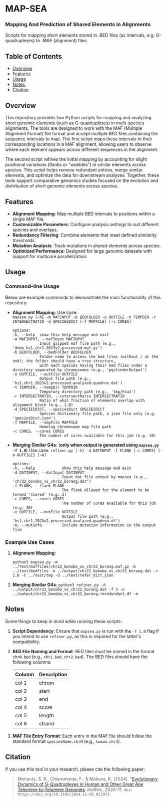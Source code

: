 # MAP-SEA
### Mapping And Prediction of Shared Elements in Alignments
Scripts for mapping short elements stored in .BED files (as intervals, e.g. G-quadruplexes) to .MAF (alignment) files.

## Table of Contents

-   [Overview](#overview)
-   [Features](#features)
-   [Usage](#usage)
- [Notes](#notes)
-   [Citation](#citation)

## Overview

This repository provides two Python scripts for mapping and analyzing short genomic elements (such as G-quadruplexes) in multi-species alignments. The tools are designed to work with the MAF (Multiple Alignment Format) file format and accept multiple BED files containing the sequence intervals to map. The first script maps these intervals to their corresponding locations in a MAF alignment, allowing users to observe where each element appears across different sequences in the alignment.  

The second script refines the initial mapping by accounting for slight positional variations (flanks or “wobbles”) in similar elements across species. This script helps remove redundant entries, merge similar elements, and optimize the data for downstream analyses. Together, these tools support comparative genomics studies focused on the evolution and distribution of short genomic elements across species.

## Features

-   **Alignment Mapping**: Map multiple BED intervals to positions within a single MAF file.
-   **Customizable Parameters**: Configure analysis settings to suit different species and overlaps.
-   **Redundancy Filtering**: Combine elements that meet defined similarity thresholds.
-   **Mutation Analysis**: Track mutations in shared elements across species.
-   **Optimized Performance**: Designed for large genomic datasets with support for multicore parallelization.


## Usage

### Command-line Usage

Below are example commands to demonstrate the main functionality of this repository:

-   **Alignment Mapping**:
    Use case:  
    `mapsea.py [-h] -m MAFINPUT -b BEDFOLDER -o OUTFILE -t TEMPDIR -r INTERSECTRATIO -d SPECIESDICT [-f MAPFILE] [-c CORES]`
    
    ```
    options:
    -h, --help  show this help message and exit
	-m MAFINPUT, --mafInput MAFINPUT
				Input gzipped maf file path (e.g., 'demo_hs1.chr1.2023v2.processed.maf.gz')
	-b BEDFOLDER, --bedFolder BEDFOLDER
				Folder name to access the bed files (without / at the end); the folder should have a tree structure, 
				with each species having their bed files under a directory separated by chromosomes (e.g., 'pqsfinderOutput')
	-o OUTFILE, --outFile OUTFILE
				Output file path (e.g., 'hs1.chr1.2023v2.processed.analysed.quadron.dat')
	-t TEMPDIR, --tempDir TEMPDIR
				Temporary directory path (e.g., 'tmp/hsa1')
	-r INTERSECTRATIO, --intersectRatio INTERSECTRATIO
				Ratio of what fraction of elements overlap with alignment block (e.g., 1.0)
	-d SPECIESDICT, --speciesDict SPECIESDICT
				Species dictionary file path, a json file only (e.g. 'speciesDict.json')
	-f MAPFILE, --mapFile MAPFILE
				Homolog chromosome map file path
	-c CORES, --cores CORES
				The number of cores available for this job (e.g. 10)
    ```
    
-   **Merging Similar G4s**:
(**only when output is generated using `mapsea.py -f 1.0`**)
    Use case:
    `refiner.py [-h] -d DATINPUT -f FLANK [-c CORES] [-o OUTFILE] [-m]`
   
    ```
    options:
    -h, --help            show this help message and exit
    -d DATINPUT, --datInput DATINPUT
			              Input dat file output by mapsea (e.g., 'chr22_bonobo_vs_chr22_borang.dat')
	-f FLANK, --flank FLANK
                          The flank allowed for the element to be termed 'shared' (e.g. 3)
	-c CORES, --cores CORES
                          The number of cores available for this job (e.g. 10)
	-o OUTFILE, --outFile OUTFILE
                          Output file path (e.g., 'hs1.chr1.2023v2.processed.analysed.quadron.df')
	-m, --mutInfo         Include mutation information in the output file
    ``` 

### Example Use Cases

1.  **Alignment Mapping**: 
 
    `python3 mapsea.py -m ../test/maffiles/chr22_bonobo_vs_chr22_borang.maf.gz -b ../test/bedfiles -o ../output/chr22_bonobo_vs_chr22_borang.dat -r 1.0 -t ../test/tmp -d ../test/refer_dict.json` 
    
    
2.  **Merging Similar G4s**: 
	 `python3 refiner.py -d ../output/chr22_bonobo_vs_chr22_borang.dat -f 3 -o ../output/chr22_bonobo_vs_chr22_borang.rmredundant.df -m`
    

## Notes

Some things to keep in mind while running these scripts:
1.   **Script Dependency**: Ensure that `mapsea.py` is run with the `-f 1.0` flag if you intend to use `refiner.py`, as this is required for the latter's compatibility.
    
2. **BED File Naming and Format**: BED files must be named in the format `chrN.bed` (e.g., `chr1.bed`, `chr2.bed`). The BED files should have the following columns: 

	| Column | Description | 
	|--------|-------------| 
	| col 1 | chrom | 
	| col 2 | start | 
	| col 3 | end | 
	| col 4 | score | 
	| col 5 | length | 
	| col 6 | strand |

3. **MAF File Entry Format**: Each entry in the MAF file should follow the standard format `speciesName.chrN` (e.g., `human.chr1`).

## Citation

If you use this tool in your research, please cite the following paper:

> Mohanty, S. K., Chiaromonte, F., & Makova, K. (2024). "[Evolutionary Dynamics of G-Quadruplexes in Human and Other Great Ape Telomere-to-Telomere Genomes](https://www.biorxiv.org/content/10.1101/2024.11.05.621973v1). *bioRxiv*, 2024-11. `doi: https://doi.org/10.1101/2024.11.05.621973`